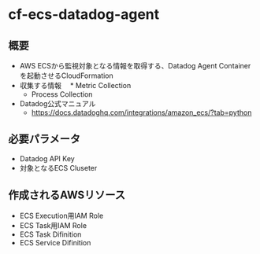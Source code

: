 # cf-ecs-datadog-agent

## 概要

* AWS ECSから監視対象となる情報を取得する、Datadog Agent Containerを起動させるCloudFormation
* 収集する情報
　* Metric Collection
  * Process Collection
* Datadog公式マニュアル
  * https://docs.datadoghq.com/integrations/amazon_ecs/?tab=python

## 必要パラメータ

* Datadog API Key
* 対象となるECS Cluseter

## 作成されるAWSリソース

* ECS Execution用IAM Role
* ECS Task用IAM Role
* ECS Task Difinition
* ECS Service Difinition
